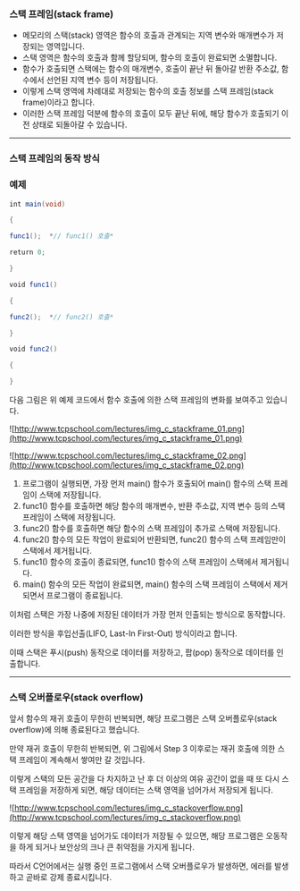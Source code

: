 ### 스택 프레임(stack frame)

- 메모리의 스택(stack) 영역은 함수의 호출과 관계되는 지역 변수와 매개변수가 저장되는 영역입니다.
- 스택 영역은 함수의 호출과 함께 할당되며, 함수의 호출이 완료되면 소멸합니다.
- 함수가 호출되면 스택에는 함수의 매개변수, 호출이 끝난 뒤 돌아갈 반환 주소값, 함수에서 선언된 지역 변수 등이 저장됩니다.
- 이렇게 스택 영역에 차례대로 저장되는 함수의 호출 정보를 스택 프레임(stack frame)이라고 합니다.
- 이러한 스택 프레임 덕분에 함수의 호출이 모두 끝난 뒤에, 해당 함수가 호출되기 이전 상태로 되돌아갈 수 있습니다.

---

### 스택 프레임의 동작 방식

### 예제

```java
int main(void)

{

func1();  *// func1() 호출*

return 0;

}

void func1()

{

func2();  *// func2() 호출*

}

void func2()

{

}
```

다음 그림은 위 예제 코드에서 함수 호출에 의한 스택 프레임의 변화를 보여주고 있습니다.

![http://www.tcpschool.com/lectures/img_c_stackframe_01.png](http://www.tcpschool.com/lectures/img_c_stackframe_01.png)

![http://www.tcpschool.com/lectures/img_c_stackframe_02.png](http://www.tcpschool.com/lectures/img_c_stackframe_02.png)

1. 프로그램이 실행되면, 가장 먼저 main() 함수가 호출되어 main() 함수의 스택 프레임이 스택에 저장됩니다.
2. func1() 함수를 호출하면 해당 함수의 매개변수, 반환 주소값, 지역 변수 등의 스택 프레임이 스택에 저장됩니다.
3. func2() 함수를 호출하면 해당 함수의 스택 프레임이 추가로 스택에 저장됩니다.
4. func2() 함수의 모든 작업이 완료되어 반환되면, func2() 함수의 스택 프레임만이 스택에서 제거됩니다.
5. func1() 함수의 호출이 종료되면, func1() 함수의 스택 프레임이 스택에서 제거됩니다.
6. main() 함수의 모든 작업이 완료되면, main() 함수의 스택 프레임이 스택에서 제거되면서 프로그램이 종료됩니다.

이처럼 스택은 가장 나중에 저장된 데이터가 가장 먼저 인출되는 방식으로 동작합니다.

이러한 방식을 후입선출(LIFO, Last-In First-Out) 방식이라고 합니다.

이때 스택은 푸시(push) 동작으로 데이터를 저장하고, 팝(pop) 동작으로 데이터를 인출합니다.

---

### 스택 오버플로우(stack overflow)

앞서 함수의 재귀 호출이 무한히 반복되면, 해당 프로그램은 스택 오버플로우(stack overflow)에 의해 종료된다고 했습니다.

만약 재귀 호출이 무한히 반복되면, 위 그림에서 Step 3 이후로는 재귀 호출에 의한 스택 프레임이 계속해서 쌓여만 갈 것입니다.

이렇게 스택의 모든 공간을 다 차지하고 난 후 더 이상의 여유 공간이 없을 때 또 다시 스택 프레임을 저장하게 되면, 해당 데이터는 스택 영역을 넘어가서 저장되게 됩니다.

![http://www.tcpschool.com/lectures/img_c_stackoverflow.png](http://www.tcpschool.com/lectures/img_c_stackoverflow.png)

이렇게 해당 스택 영역을 넘어가도 데이터가 저장될 수 있으면, 해당 프로그램은 오동작을 하게 되거나 보안상의 크나 큰 취약점을 가지게 됩니다.

따라서 C언어에서는 실행 중인 프로그램에서 스택 오버플로우가 발생하면, 에러를 발생하고 곧바로 강제 종료시킵니다.

